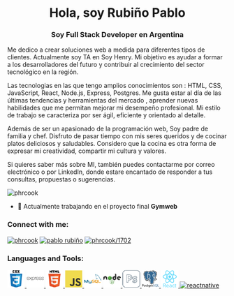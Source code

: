 
<h1 align="center">Hola, soy Rubiño Pablo</h1>
<h3 align="center">Soy Full Stack Developer en Argentina</h3>

<p align="start"> Me dedico a crear soluciones web a medida para diferentes tipos de clientes. Actualmente soy TA en Soy Henry. Mi objetivo es ayudar a formar a los desarrolladores del futuro y contribuir al crecimiento del sector tecnológico en la región.

Las tecnologias en las que tengo amplios conocimientos son : HTML, CSS, JavaScript, React, Node.js, Express, Postgres.
Me gusta estar al día de las últimas tendencias y herramientas del mercado , aprender nuevas habilidades que me permitan mejorar mi desempeño profesional. Mi estilo de trabajo se caracteriza por ser ágil, eficiente y orientado al detalle.

Además de ser un apasionado de la programación web, Soy padre de familia y chef. Disfruto de pasar tiempo con mis seres queridos y de cocinar platos deliciosos y saludables. Considero que la cocina es otra forma de expresar mi creatividad, compartir mi cultura y valores.

Si quieres saber más sobre MI, también puedes contactarme por correo electrónico o por LinkedIn, donde estare encantado de responder a tus consultas, propuestas o sugerencias. <p>


<p align="left"> <img src="https://komarev.com/ghpvc/?username=phrcook&label=Profile%20views&color=0e75b6&style=flat" alt="phrcook" /> </p>

- 🔭 Actualmente trabajando en el proyecto final **Gymweb**

<h3 align="left">Connect with me:</h3>
<p align="left">
<a href="https://linkedin.com/in/phrcook" target="blank"><img align="center" src="https://raw.githubusercontent.com/rahuldkjain/github-profile-readme-generator/master/src/images/icons/Social/linked-in-alt.svg" alt="phrcook" height="30" width="40" /></a>
<a href="https://fb.com/pablo rubiño" target="blank"><img align="center" src="https://raw.githubusercontent.com/rahuldkjain/github-profile-readme-generator/master/src/images/icons/Social/facebook.svg" alt="pablo rubiño" height="30" width="40" /></a>
<a href="https://instagram.com/phrcook/1702" target="blank"><img align="center" src="https://raw.githubusercontent.com/rahuldkjain/github-profile-readme-generator/master/src/images/icons/Social/instagram.svg" alt="phrcook/1702" height="30" width="40" /></a>
</p>

<h3 align="left">Languages and Tools:</h3>
<p align="left"> <a href="https://www.w3schools.com/css/" target="_blank" rel="noreferrer"> <img src="https://raw.githubusercontent.com/devicons/devicon/master/icons/css3/css3-original-wordmark.svg" alt="css3" width="40" height="40"/> </a> <a href="https://expressjs.com" target="_blank" rel="noreferrer"> <img src="https://raw.githubusercontent.com/devicons/devicon/master/icons/express/express-original-wordmark.svg" alt="express" width="40" height="40"/> </a> <a href="https://www.w3.org/html/" target="_blank" rel="noreferrer"> <img src="https://raw.githubusercontent.com/devicons/devicon/master/icons/html5/html5-original-wordmark.svg" alt="html5" width="40" height="40"/> </a> <a href="https://developer.mozilla.org/en-US/docs/Web/JavaScript" target="_blank" rel="noreferrer"> <img src="https://raw.githubusercontent.com/devicons/devicon/master/icons/javascript/javascript-original.svg" alt="javascript" width="40" height="40"/> </a> <a href="https://www.mysql.com/" target="_blank" rel="noreferrer"> <img src="https://raw.githubusercontent.com/devicons/devicon/master/icons/mysql/mysql-original-wordmark.svg" alt="mysql" width="40" height="40"/> </a> <a href="https://nodejs.org" target="_blank" rel="noreferrer"> <img src="https://raw.githubusercontent.com/devicons/devicon/master/icons/nodejs/nodejs-original-wordmark.svg" alt="nodejs" width="40" height="40"/> </a> <a href="https://www.photoshop.com/en" target="_blank" rel="noreferrer"> <img src="https://raw.githubusercontent.com/devicons/devicon/master/icons/photoshop/photoshop-line.svg" alt="photoshop" width="40" height="40"/> </a> <a href="https://www.postgresql.org" target="_blank" rel="noreferrer"> <img src="https://raw.githubusercontent.com/devicons/devicon/master/icons/postgresql/postgresql-original-wordmark.svg" alt="postgresql" width="40" height="40"/> </a> <a href="https://reactjs.org/" target="_blank" rel="noreferrer"> <img src="https://raw.githubusercontent.com/devicons/devicon/master/icons/react/react-original-wordmark.svg" alt="react" width="40" height="40"/> </a> <a href="https://reactnative.dev/" target="_blank" rel="noreferrer"> <img src="https://reactnative.dev/img/header_logo.svg" alt="reactnative" width="40" height="40"/> </a> </p>

